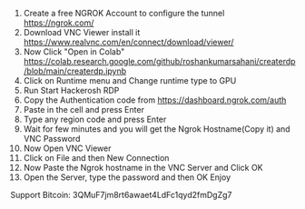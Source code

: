 1. Create a free NGROK Account to configure the tunnel
https://ngrok.com/
2. Download VNC Viewer install it
https://www.realvnc.com/en/connect/download/viewer/
3. Now Click "Open in Colab"
https://colab.research.google.com/github/roshankumarsahani/createrdp/blob/main/createrdp.ipynb
4. Click on Runtime menu and Change runtime type to GPU
5. Run Start Hackerosh RDP
6. Copy the Authentication code from https://dashboard.ngrok.com/auth
7. Paste in the cell and press Enter
8. Type any region code and press Enter 
9. Wait for few minutes and you will get the Ngrok Hostname(Copy it) and VNC Password
10. Now Open VNC Viewer
11. Click on File and then New Connection
12. Now Paste the Ngrok hostname in the VNC Server and Click OK
12. Open the Server, type the password and then OK
Enjoy


Support Bitcoin: 3QMuF7jm8rt6awaet4LdFc1qyd2fmDgZg7
